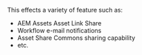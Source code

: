 
This effects a variety of feature such as:

* AEM Assets Asset Link Share
* Workflow e-mail notifications
* Asset Share Commons sharing capability
* etc.

<!-- CLOUD-SERVICE_INSTRUCTIONS -->

<!-- QUICKSTART_INSTRUCTIONS -->

<!-- 65_INSTRUCTIONS -->

